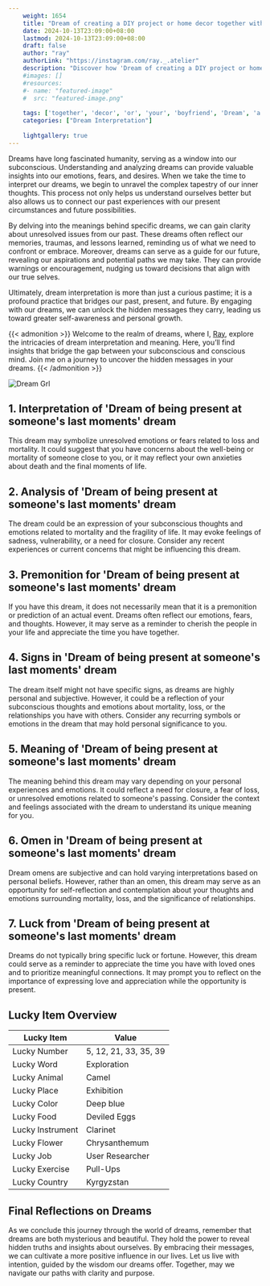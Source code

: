 ```yaml
---
    weight: 1654
    title: "Dream of creating a DIY project or home decor together with your boyfriend"  # Assuming 'title' column exists
    date: 2024-10-13T23:09:00+08:00
    lastmod: 2024-10-13T23:09:00+08:00
    draft: false
    author: "ray"
    authorLink: "https://instagram.com/ray._.atelier"
    description: "Discover how 'Dream of creating a DIY project or home decor together with your boyfriend' can interpret your future and uncover its significant meanings in your life."
    #images: []
    #resources:
    #- name: "featured-image"
    #  src: "featured-image.png"
    
    tags: ['together', 'decor', 'or', 'your', 'boyfriend', 'Dream', 'a', 'project', 'creating', 'DIY', 'of', 'home', 'with']
    categories: ["Dream Interpretation"]
    
    lightgallery: true
---
```

    
Dreams have long fascinated humanity, serving as a window into our subconscious. Understanding and analyzing dreams can provide valuable insights into our emotions, fears, and desires. When we take the time to interpret our dreams, we begin to unravel the complex tapestry of our inner thoughts. This process not only helps us understand ourselves better but also allows us to connect our past experiences with our present circumstances and future possibilities.

By delving into the meanings behind specific dreams, we can gain clarity about unresolved issues from our past. These dreams often reflect our memories, traumas, and lessons learned, reminding us of what we need to confront or embrace. Moreover, dreams can serve as a guide for our future, revealing our aspirations and potential paths we may take. They can provide warnings or encouragement, nudging us toward decisions that align with our true selves.

Ultimately, dream interpretation is more than just a curious pastime; it is a profound practice that bridges our past, present, and future. By engaging with our dreams, we can unlock the hidden messages they carry, leading us toward greater self-awareness and personal growth.

{{< admonition >}}
Welcome to the realm of dreams, where I, [Ray](https://instagram.com/ray._.atelier), explore the intricacies of dream interpretation and meaning. Here, you’ll find insights that bridge the gap between your subconscious and conscious mind. Join me on a journey to uncover the hidden messages in your dreams.
{{< /admonition >}}

![Dream Grl](https://cdn.pixabay.com/photo/2017/11/02/03/35/gothic-2910057_1280.jpg "Dream Grl")

## 1. Interpretation of 'Dream of being present at someone's last moments' dream
 This dream may symbolize unresolved emotions or fears related to loss and mortality. It could suggest that you have concerns about the well-being or mortality of someone close to you, or it may reflect your own anxieties about death and the final moments of life.

## 2. Analysis of 'Dream of being present at someone's last moments' dream
 The dream could be an expression of your subconscious thoughts and emotions related to mortality and the fragility of life. It may evoke feelings of sadness, vulnerability, or a need for closure. Consider any recent experiences or current concerns that might be influencing this dream.

## 3. Premonition for 'Dream of being present at someone's last moments' dream
 If you have this dream, it does not necessarily mean that it is a premonition or prediction of an actual event. Dreams often reflect our emotions, fears, and thoughts. However, it may serve as a reminder to cherish the people in your life and appreciate the time you have together.

## 4. Signs in 'Dream of being present at someone's last moments' dream
 The dream itself might not have specific signs, as dreams are highly personal and subjective. However, it could be a reflection of your subconscious thoughts and emotions about mortality, loss, or the relationships you have with others. Consider any recurring symbols or emotions in the dream that may hold personal significance to you.

## 5. Meaning of 'Dream of being present at someone's last moments' dream
 The meaning behind this dream may vary depending on your personal experiences and emotions. It could reflect a need for closure, a fear of loss, or unresolved emotions related to someone's passing. Consider the context and feelings associated with the dream to understand its unique meaning for you.

## 6. Omen in 'Dream of being present at someone's last moments' dream
 Dream omens are subjective and can hold varying interpretations based on personal beliefs. However, rather than an omen, this dream may serve as an opportunity for self-reflection and contemplation about your thoughts and emotions surrounding mortality, loss, and the significance of relationships.

## 7. Luck from 'Dream of being present at someone's last moments' dream
 Dreams do not typically bring specific luck or fortune. However, this dream could serve as a reminder to appreciate the time you have with loved ones and to prioritize meaningful connections. It may prompt you to reflect on the importance of expressing love and appreciation while the opportunity is present.

## Lucky Item Overview
| Lucky Item          | Value              |
|---------------|--------------------|
| Lucky Number        | 5, 12, 21, 33, 35, 39  |
| Lucky Word          | Exploration |
| Lucky Animal        | Camel |
| Lucky Place         | Exhibition     |
| Lucky Color         | Deep blue     |
| Lucky Food          | Deviled Eggs      |
| Lucky Instrument    | Clarinet |
| Lucky Flower        | Chrysanthemum    |
| Lucky Job           | User Researcher       |
| Lucky Exercise      | Pull-Ups  |
| Lucky Country       | Kyrgyzstan    |


##  Final Reflections on Dreams

As we conclude this journey through the world of dreams, remember that dreams are both mysterious and beautiful. They hold the power to reveal hidden truths and insights about ourselves. By embracing their messages, we can cultivate a more positive influence in our lives. Let us live with intention, guided by the wisdom our dreams offer. Together, may we navigate our paths with clarity and purpose.
